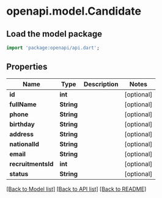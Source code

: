 # openapi.model.Candidate

## Load the model package
```dart
import 'package:openapi/api.dart';
```

## Properties
Name | Type | Description | Notes
------------ | ------------- | ------------- | -------------
**id** | **int** |  | [optional] 
**fullName** | **String** |  | [optional] 
**phone** | **String** |  | [optional] 
**birthday** | **String** |  | [optional] 
**address** | **String** |  | [optional] 
**nationalId** | **String** |  | [optional] 
**email** | **String** |  | [optional] 
**recruitmentsId** | **int** |  | [optional] 
**status** | **String** |  | [optional] 

[[Back to Model list]](../README.md#documentation-for-models) [[Back to API list]](../README.md#documentation-for-api-endpoints) [[Back to README]](../README.md)


